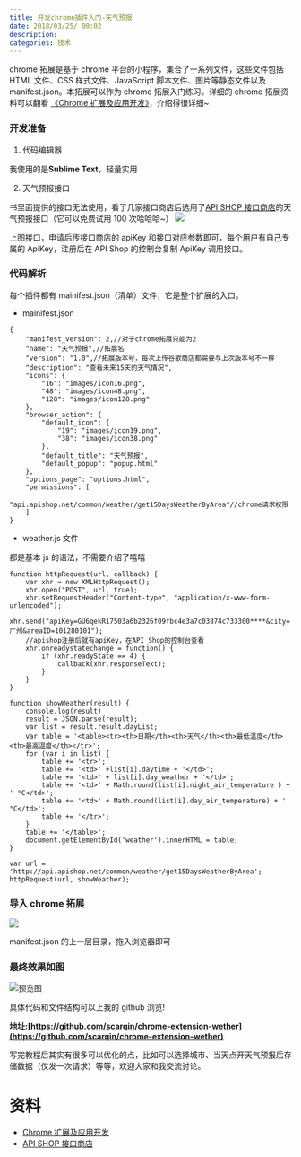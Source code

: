 ```yaml
---
title: 开发chrome插件入门-天气预报
date: 2018/03/25/ 00:02
description:
categories: 技术
---
```


chrome 拓展是基于 chrome 平台的小程序，集合了一系列文件，这些文件包括 HTML 文件、CSS 样式文件、JavaScript 脚本文件、图片等静态文件以及 manifest.json。本拓展可以作为 chrome 拓展入门练习。详细的 chrome 拓展资料可以翻看 [《Chrome 扩展及应用开发》](http://www.ituring.com.cn/book/1472)，介绍得很详细~

### 开发准备

1. 代码编辑器

我使用的是**Sublime Text**，轻量实用

2. 天气预报接口

书里面提供的接口无法使用，看了几家接口商店后选用了[API SHOP 接口商店](https://www.apishop.net/#/)的天气预报接口（它可以免费试用 100 次哈哈哈~）
![](https://raw.githubusercontent.com/scarqin/imageshack/main/images/20220224091930.png)

上图接口，申请后传接口商店的 apiKey 和接口对应参数即可，每个用户有自己专属的 ApiKey，注册后在 API Shop 的控制台复制 ApiKey 调用接口。

### 代码解析

每个插件都有 mainifest.json（清单）文件，它是整个扩展的入口。

- mainifest.json

```
{
    "manifest_version": 2,//对于chrome拓展只能为2
    "name": "天气预报",//拓展名
    "version": "1.0",//拓展版本号，每次上传谷歌商店都需要与上次版本号不一样
    "description": "查看未来15天的天气情况",
    "icons": {
        "16": "images/icon16.png",
        "48": "images/icon48.png",
        "128": "images/icon128.png"
    },
    "browser_action": {
        "default_icon": {
            "19": "images/icon19.png",
            "38": "images/icon38.png"
        },
        "default_title": "天气预报",
        "default_popup": "popup.html"
    },
    "options_page": "options.html",
    "permissions": [
        "api.apishop.net/common/weather/get15DaysWeatherByArea"//chrome请求权限
    ]
}
```

- weather.js 文件

都是基本 js 的语法，不需要介绍了嘻嘻

```
function httpRequest(url, callback) {
    var xhr = new XMLHttpRequest();
    xhr.open("POST", url, true);
    xhr.setRequestHeader("Content-type", "application/x-www-form-urlencoded");
    xhr.send("apiKey=GU6qekR17503a6b2326f09fbc4e3a7c03874c733300****&city=广州&areaID=101280101");
    //apishop注册后就有apiKey，在API Shop的控制台查看
    xhr.onreadystatechange = function() {
        if (xhr.readyState == 4) {
            callback(xhr.responseText);
        }
    }
}

function showWeather(result) {
    console.log(result)
    result = JSON.parse(result);
    var list = result.result.dayList;
    var table = '<table><tr><th>日期</th><th>天气</th><th>最低温度</th><th>最高温度</th></tr>';
    for (var i in list) {
        table += '<tr>';
        table += '<td>' +list[i].daytime + '</td>';
        table += '<td>' + list[i].day_weather + '</td>';
        table += '<td>' + Math.round(list[i].night_air_temperature ) + ' °C</td>';
        table += '<td>' + Math.round(list[i].day_air_temperature) + ' °C</td>';
        table += '</tr>';
    }
    table += '</table>';
    document.getElementById('weather').innerHTML = table;
}

var url = 'http://api.apishop.net/common/weather/get15DaysWeatherByArea';
httpRequest(url, showWeather);

```

### 导入 chrome 拓展

![](https://raw.githubusercontent.com/scarqin/imageshack/main/images/20220224091948.png)

manifest.json 的上一层目录，拖入浏览器即可

### 最终效果如图

![预览图](https://raw.githubusercontent.com/scarqin/imageshack/main/images/20220224092000.png)

具体代码和文件结构可以上我的 github 浏览!

**地址:[https://github.com/scarqin/chrome-extension-wether](https://github.com/scarqin/chrome-extension-wether)**

写完教程后其实有很多可以优化的点，比如可以选择城市、当天点开天气预报后存储数据（仅发一次请求）等等，欢迎大家和我交流讨论。

# 资料

- [Chrome 扩展及应用开发](http://www.ituring.com.cn/book/1472)
- [API SHOP 接口商店](https://www.apishop.net/#/)
